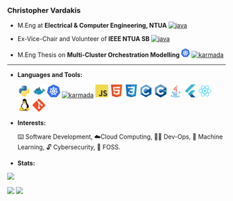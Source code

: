 ### Christopher Vardakis
- M.Eng at **Electrical & Computer Engineering, NTUA** <a href="https://www.ece.ntua.gr/"> <img src="https://e-shop.ntua.gr/wp-content/uploads/2021/07/pp-sticker-small.png" alt="java" width="25" height="25"/> </a>
- Ex-Vice-Chair and Volunteer of **IEEE NTUA SB**  <a href="https://ieee.ntua.gr/"> <img src="https://ieee.ntua.gr/static/media/ieee_logo_optimized.ef37efa4023e05422308.png" alt="java" width="20" height="20"/> </a>

- M.Eng Thesis οn **Multi-Cluster Orchestration Modelling**   <img src="https://github.com/devicons/devicon/blob/master/icons/kubernetes/kubernetes-plain.svg" alt="java" width="20" height="20"/>  [<img src="https://karmada.io/img/karmada-icon-color.png" alt="karmada" width="20" height="20"/>](https://github.com/SeekerRook/KarmadaPN)
---
- **Languages and Tools:**

  [<img src="https://github.com/devicons/devicon/blob/master/icons/python/python-original.svg" alt="python" width="30" height="30"/>](https://www.python.org/) 
  [<img src="https://github.com/devicons/devicon/blob/master/icons/docker/docker-original.svg" alt="docker" width="30" height="30"/>](https://www.docker.com/) 
  [<img src="https://github.com/devicons/devicon/blob/master/icons/kubernetes/kubernetes-plain.svg" alt="k8s" width="30" height="30"/>](https://kubernetes.io/) 
  [<img src="https://karmada.io/img/karmada-icon-color.png" alt="karmada" width="30" height="30"/>](https://karmada.io/)
  [<img src="https://github.com/devicons/devicon/blob/master/icons/javascript/javascript-original.svg" alt="js" width="30" height="30"/>](https://en.wikipedia.org/wiki/JavaScript)
  [<img src="https://github.com/devicons/devicon/blob/master/icons/html5/html5-original.svg" alt="html5" width="30" height="30"/>](https://en.wikipedia.org/wiki/HTML)
  [<img src="https://github.com/devicons/devicon/blob/master/icons/css3/css3-original.svg" alt="css" width="30" height="30"/>](https://en.wikipedia.org/wiki/CSS)
  [<img src="https://github.com/devicons/devicon/blob/master/icons/c/c-original.svg" alt="c" width="30" height="30"/>](https://en.wikipedia.org/wiki/C_(programming_language))
  [<img src="https://github.com/devicons/devicon/blob/master/icons/cplusplus/cplusplus-original.svg" alt="c++" width="30" height="30"/>](https://cplusplus.com/)
  [<img src="https://github.com/devicons/devicon/blob/master/icons/java/java-original.svg" alt="java" width="30" height="30"/>](https://www.java.com)
  [<img src="https://github.com/devicons/devicon/blob/master/icons/flutter/flutter-original.svg" alt="flutter" width="30" height="30"/>](https://flutter.dev/) 
  [<img src="https://github.com/devicons/devicon/blob/master/icons/react/react-original.svg" alt="react" width="30" height="30"/>](https://react.dev/)
  [<img src="https://github.com/devicons/devicon/blob/master/icons/linux/linux-original.svg" alt="linux" width="30" height="30"/>](https://www.linux.org/)
  [<img src="https://github.com/devicons/devicon/blob/master/icons/git/git-original.svg" alt="git" width="30" height="30"/>](https://git-scm.com/) 

- **Interests:** 

   ⌨️ Software Development, ☁️Cloud Computing, 👨‍💻 Dev-Ops, 🤖 Machine Learning, 🔓 Cybersecurity, 🐧 FOSS.
    
    
- **Stats:** 
<!-- <p align="left"> <img src="https://komarev.com/ghpvc/?username=SeekerRook&label=Profile%20views&color=0e75b6&style=flat" alt="SeekerRook" /> </p>

<p align="left"> <a href="https://github.com/ryo-ma/github-profile-trophy"><img src="https://github-profile-trophy.vercel.app/?username=SeekerRook" alt="SeekerRook" /></a> </p>


<p><img align="left" src="https://github-readme-stats.vercel.app/api/top-langs?username=SeekerRook&show_icons=true&locale=en&layout=compact" alt="SeekerRook" /></p>
      
<p>&nbsp;<img align="center" src="https://github-readme-stats.vercel.app/api?username=SeekerRook&show_icons=true&locale=en" alt="SeekerRook" /></p>-->



<!-- [![GitHub Streak](http://github-readme-streak-stats.herokuapp.com?user=SeekerRook&theme=react&hide_border=true&date_format=j%2Fn%5B%2FY%5D)](https://git.io/streak-stats) -->
![](http://github-profile-summary-cards.vercel.app/api/cards/profile-details?username=SeekerRook&theme=nord_dark)



![](http://github-profile-summary-cards.vercel.app/api/cards/repos-per-language?username=SeekerRook&theme=nord_dark)
![](http://github-profile-summary-cards.vercel.app/api/cards/productive-time?username=SeekerRook&theme=nord_dark&utcOffset=2)

<!--  https://github.com/devicons/devicon/blob/master/icons/twitter/twitter-original.svg-->

